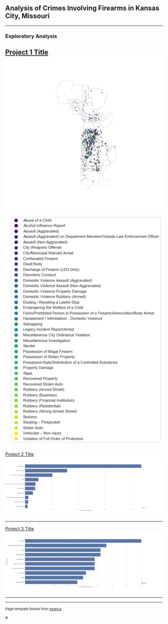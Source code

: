 ## Analysis of Crimes Involving Firearms in Kansas City, Missouri

---

### Exploratory Analysis

[Project 1 Title](/sample_page)
<img src="images/citycrimes.png"/>
<img src="images/legend.PNG">
---
[Project 2 Title](/pdf/sample_presentation.pdf)
<img src="images/topcrimes.png"/>

---
[Project 3 Title](http://example.com/)
<img src="images/nbcrime.png"/>

---




---
<p style="font-size:11px">Page template forked from <a href="https://github.com/evanca/quick-portfolio">evanca</a></p>
<!-- Remove above link if you don't want to attibute -->
a
